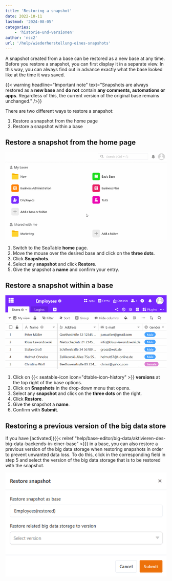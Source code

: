 ```yaml
---
title: 'Restoring a snapshot'
date: 2022-10-11
lastmod: '2024-08-05'
categories:
    - 'historie-und-versionen'
author: 'nsc2'
url: '/help/wiederherstellung-eines-snapshots'
---
```


A snapshot created from a base can be restored as a new base at any time. Before you restore a snapshot, you can first display it in a separate view. In this way, you can always find out in advance exactly what the base looked like at the time it was saved.

{{< warning  headline="Important note"  text="Snapshots are always restored as a **new base** and **do not** contain **any comments, automations or apps**. Regardless of this, the current version of the original base remains unchanged." />}}

There are two different ways to restore a snapshot:

1. Restore a snapshot from the home page
2. Restore a snapshot within a base

## Restore a snapshot from the home page

![Restore snapshot on the start page](images/Restore-snapshot-on-homepage.gif)

1. Switch to the SeaTable **home** page.
2. Move the mouse over the desired base and click on the **three dots**.
3. Click **Snapshots**.
4. Select any **snapshot** and click **Restore**.
5. Give the snapshot a **name** and confirm your entry.

## Restore a snapshot within a base

![Restore snapshot in the base](images/Restore-snapshot-within-a-base.gif)

1. Click on {{< seatable-icon icon="dtable-icon-history" >}} **versions** at the top right of the base options.
2. Click on **Snapshots** in the drop-down menu that opens.
3. Select any **snapshot** and click on the **three dots** on the right.
4. Click **Restore**.
5. Give the snapshot a **name**.
6. Confirm with **Submit**.

## Restoring a previous version of the big data store

If you have [activated]({{< relref "help/base-editor/big-data/aktivieren-des-big-data-backends-in-einer-base" >}}) in a base, you can also restore a previous version of the big data storage when restoring snapshots in order to prevent unwanted data loss. To do this, click in the corresponding field in step 5 and select the version of the big data storage that is to be restored with the snapshot.

![Restoring a previous version of big data storage when restoring snapshots](images/Wiederherstellung-einer-vorherigen-Version-des-Big-Data-Speichers-bei-der-Wiederherstellung-von-Snapshots.png)
